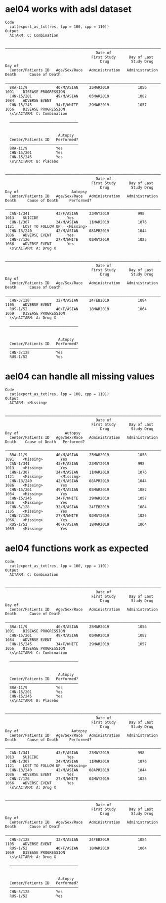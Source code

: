 # ael04 works with adsl dataset

    Code
      cat(export_as_txt(res, lpp = 100, cpp = 110))
    Output
      ACTARM: C: Combination
      
      ——————————————————————————————————————————————————————————————————————————————————————————————————
                                             Date of                                                    
                                           First Study      Day of Last                                 
                                               Drug          Study Drug     Day of                      
      Center/Patients ID   Age/Sex/Race   Administration   Administration   Death      Cause of Death   
      ——————————————————————————————————————————————————————————————————————————————————————————————————
      BRA-11/9             40/M/ASIAN     25MAR2019             1056         1091    DISEASE PROGRESSION
      CHN-15/201           49/M/ASIAN     05MAR2019             1082         1084    ADVERSE EVENT      
      CHN-15/245           34/F/WHITE     29MAR2019             1057         1056    DISEASE PROGRESSION
      \s\nACTARM: C: Combination
      
      ———————————————————————————————
                                     
                                     
                            Autopsy  
      Center/Patients ID   Performed?
      ———————————————————————————————
      BRA-11/9             Yes       
      CHN-15/201           Yes       
      CHN-15/245           Yes       
      \s\nACTARM: B: Placebo
      
      —————————————————————————————————————————————————————————————————————————————————————————————————————————————
                                             Date of                                                               
                                           First Study      Day of Last                                            
                                               Drug          Study Drug     Day of                        Autopsy  
      Center/Patients ID   Age/Sex/Race   Administration   Administration   Death     Cause of Death     Performed?
      —————————————————————————————————————————————————————————————————————————————————————————————————————————————
      CAN-1/341            43/F/ASIAN     23MAY2019             998          1013    SUICIDE             Yes       
      CHN-1/307            24/M/ASIAN     11MAR2019             1076         1121    LOST TO FOLLOW UP   <Missing> 
      CHN-13/240           42/M/ASIAN     08APR2019             1044         1086    ADVERSE EVENT       Yes       
      CHN-7/126            27/M/WHITE     02MAY2019             1025         1066    ADVERSE EVENT       Yes       
      \s\nACTARM: A: Drug X
      
      ——————————————————————————————————————————————————————————————————————————————————————————————————
                                             Date of                                                    
                                           First Study      Day of Last                                 
                                               Drug          Study Drug     Day of                      
      Center/Patients ID   Age/Sex/Race   Administration   Administration   Death      Cause of Death   
      ——————————————————————————————————————————————————————————————————————————————————————————————————
      CHN-3/128            32/M/ASIAN     24FEB2019             1084         1105    ADVERSE EVENT      
      RUS-1/52             40/F/ASIAN     18MAR2019             1064         1069    DISEASE PROGRESSION
      \s\nACTARM: A: Drug X
      
      ———————————————————————————————
                                     
                                     
                            Autopsy  
      Center/Patients ID   Performed?
      ———————————————————————————————
      CHN-3/128            Yes       
      RUS-1/52             Yes       

# ael04 can handle all missing values

    Code
      cat(export_as_txt(res, lpp = 100, cpp = 110))
    Output
      ACTARM: <Missing>
      
      ——————————————————————————————————————————————————————————————————————————————————————————————————————————
                                             Date of                                                            
                                           First Study      Day of Last                                         
                                               Drug          Study Drug     Day of                     Autopsy  
      Center/Patients ID   Age/Sex/Race   Administration   Administration   Death    Cause of Death   Performed?
      ——————————————————————————————————————————————————————————————————————————————————————————————————————————
      BRA-11/9             40/M/ASIAN     25MAR2019             1056         1091    <Missing>        Yes       
      CAN-1/341            43/F/ASIAN     23MAY2019             998          1013    <Missing>        Yes       
      CHN-1/307            24/M/ASIAN     11MAR2019             1076         1121    <Missing>        <Missing> 
      CHN-13/240           42/M/ASIAN     08APR2019             1044         1086    <Missing>        Yes       
      CHN-15/201           49/M/ASIAN     05MAR2019             1082         1084    <Missing>        Yes       
      CHN-15/245           34/F/WHITE     29MAR2019             1057         1056    <Missing>        Yes       
      CHN-3/128            32/M/ASIAN     24FEB2019             1084         1105    <Missing>        Yes       
      CHN-7/126            27/M/WHITE     02MAY2019             1025         1066    <Missing>        Yes       
      RUS-1/52             40/F/ASIAN     18MAR2019             1064         1069    <Missing>        Yes       

# ael04 functions work as expected

    Code
      cat(export_as_txt(res, lpp = 100, cpp = 110))
    Output
      ACTARM: C: Combination
      
      ——————————————————————————————————————————————————————————————————————————————————————————————————
                                             Date of                                                    
                                           First Study      Day of Last                                 
                                               Drug          Study Drug     Day of                      
      Center/Patients ID   Age/Sex/Race   Administration   Administration   Death      Cause of Death   
      ——————————————————————————————————————————————————————————————————————————————————————————————————
      BRA-11/9             40/M/ASIAN     25MAR2019             1056         1091    DISEASE PROGRESSION
      CHN-15/201           49/M/ASIAN     05MAR2019             1082         1084    ADVERSE EVENT      
      CHN-15/245           34/F/WHITE     29MAR2019             1057         1056    DISEASE PROGRESSION
      \s\nACTARM: C: Combination
      
      ———————————————————————————————
                                     
                                     
                            Autopsy  
      Center/Patients ID   Performed?
      ———————————————————————————————
      BRA-11/9             Yes       
      CHN-15/201           Yes       
      CHN-15/245           Yes       
      \s\nACTARM: B: Placebo
      
      —————————————————————————————————————————————————————————————————————————————————————————————————————————————
                                             Date of                                                               
                                           First Study      Day of Last                                            
                                               Drug          Study Drug     Day of                        Autopsy  
      Center/Patients ID   Age/Sex/Race   Administration   Administration   Death     Cause of Death     Performed?
      —————————————————————————————————————————————————————————————————————————————————————————————————————————————
      CAN-1/341            43/F/ASIAN     23MAY2019             998          1013    SUICIDE             Yes       
      CHN-1/307            24/M/ASIAN     11MAR2019             1076         1121    LOST TO FOLLOW UP   <Missing> 
      CHN-13/240           42/M/ASIAN     08APR2019             1044         1086    ADVERSE EVENT       Yes       
      CHN-7/126            27/M/WHITE     02MAY2019             1025         1066    ADVERSE EVENT       Yes       
      \s\nACTARM: A: Drug X
      
      ——————————————————————————————————————————————————————————————————————————————————————————————————
                                             Date of                                                    
                                           First Study      Day of Last                                 
                                               Drug          Study Drug     Day of                      
      Center/Patients ID   Age/Sex/Race   Administration   Administration   Death      Cause of Death   
      ——————————————————————————————————————————————————————————————————————————————————————————————————
      CHN-3/128            32/M/ASIAN     24FEB2019             1084         1105    ADVERSE EVENT      
      RUS-1/52             40/F/ASIAN     18MAR2019             1064         1069    DISEASE PROGRESSION
      \s\nACTARM: A: Drug X
      
      ———————————————————————————————
                                     
                                     
                            Autopsy  
      Center/Patients ID   Performed?
      ———————————————————————————————
      CHN-3/128            Yes       
      RUS-1/52             Yes       

